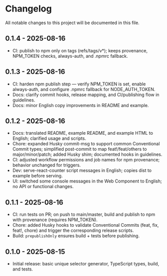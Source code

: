 # Changelog

All notable changes to this project will be documented in this file.

## 0.1.4 - 2025-08-16
- CI: publish to npm only on tags (refs/tags/v*); keeps provenance, NPM_TOKEN checks, always-auth, and .npmrc fallback.

## 0.1.3 - 2025-08-16
- CI: harden npm publish step — verify NPM_TOKEN is set, enable always-auth, and configure .npmrc fallback for NODE_AUTH_TOKEN.
- Docs: clarify commit hooks, release mapping, and CI/publishing flow in guidelines.
- Docs: minor English copy improvements in README and example.

## 0.1.2 - 2025-08-16
- Docs: translated README, example README, and example HTML to English; clarified usage and scripts.
- Chore: expanded Husky commit-msg to support common Conventional Commit types; simplified post-commit to map feat!/feat/others to major/minor/patch; added Husky shim; documented hooks in guidelines.
- CI: adjusted workflow permissions and job names for npm provenance; behavior unchanged for triggers.
- Dev: serve-react-counter script messages in English; copies dist to example before serving.
- UI: switched some console messages in the Web Component to English; no API or functional changes.

## 0.1.1 - 2025-08-16
- CI: run tests on PR; on push to main/master, build and publish to npm with provenance (requires NPM_TOKEN).
- Chore: added Husky hooks to validate Conventional Commits (feat, fix, feat!, chore) and trigger the corresponding release scripts.
- Build: `prepublishOnly` ensures build + tests before publishing.

## 0.1.0 - 2025-08-15
- Initial release: basic unique selector generator, TypeScript types, build, and tests.
